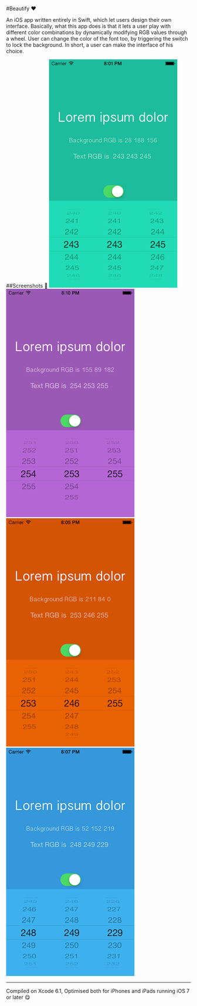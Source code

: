 #Beautify :heart:

An iOS app written entirely in Swift, which let users design their own interface. 
Basically, what this app does is that it lets a user play with different color combinations by dynamically modifying RGB
values through a wheel. User can change the color of the font too, by triggering the switch to lock the background. 
In short, a user can make the interface of his choice. 

##Screenshots :movie_camera:
<img src="Screenshots/shot1.png" alt="Launch Screen"> <img src="Screenshots/shot3.png" alt="Launch Screen"> 
<img src="Screenshots/shot2.png" alt="Launch Screen"> <img src="Screenshots/shot4.png" alt="Launch Screen">

---
Compiled on Xcode 6.1, Optimised both for iPhones and iPads running iOS 7 or later :yum:

